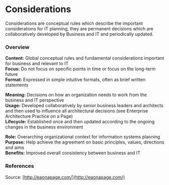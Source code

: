 # Considerations

Considerations are conceptual rules which describe the important considerations for IT planning, they are permanent decisions which are collaboratively developed by Business and IT and periodically updated. 

### Overview

**Content:** Global conceptual rules and fundamental considerations important for business and relevant to IT  
**Focus:** Do not focus on specific points in time or focus on the long-term future  
**Format:** Expressed in simple intuitive formats, often as brief written statements

**Meaning:** Decisions on how an organization needs to work from the business and IT perspective  
**Usage:** Developed collaboratively by senior business leaders and architects and then used to influence all architectural decisions \(see Enterprise Architecture Practice on a Page\)  
**Lifecycle:** Established once and then updated according to the ongoing changes in the business environment

**Role:** Overarching organizational context for information systems planning  
**Purpose:** Help achieve the agreement on basic principles, values, directions and aims  
**Benefits:** Improved overall consistency between business and IT

### 

### 

### References

Source: [http://eaonapage.com/](http://eaonapage.com/)

